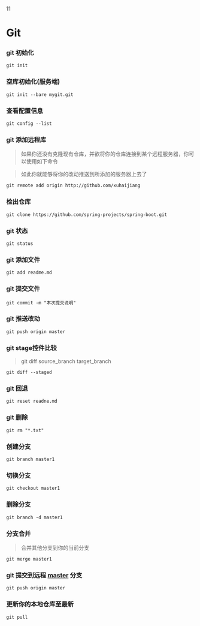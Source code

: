 11

# Git
### git 初始化
	git init

### 空库初始化(服务端)
	git init --bare mygit.git

### 查看配置信息
	git config --list

### git 添加远程库


> 如果你还没有克隆现有仓库，并欲将你的仓库连接到某个远程服务器，你可以使用如下命令

> 如此你就能够将你的改动推送到所添加的服务器上去了

	git remote add origin http://github.com/xuhaijiang

### 检出仓库
	git clone https://github.com/spring-projects/spring-boot.git

### git 状态
	git status

### git 添加文件
	git add readme.md

### git 提交文件
	git commit -m "本次提交说明"

### git 推送改动
	git push origin master

### git stage控件比较

> git diff source_branch target_branch

	git diff --staged

### git 回退
	git reset readne.md

### git 删除
	git rm "*.txt"

### 创建分支
	git branch master1

### 切换分支
	git checkout master1

### 删除分支
	git branch -d master1

### 分支合并

>合并其他分支到你的当前分支

	git merge master1

### git 提交到远程 [master](https://github.com/xuhaijiang/mygit.git) 分支
	git push origin master

### 更新你的本地仓库至最新

	git pull